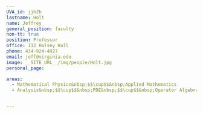 ```yaml
---
UVA_id: jjh2b
lastname: Holt
name: Jeffrey
general_position: faculty
non-tt: true
position: Professor
office: 112 Halsey Hall
phone: 434-924-4927
email: jeff@virginia.edu
image: __SITE_URL__/img/people/Holt.jpg
personal_page:

areas:
  - Mathematical Physics&nbsp;$$\cup$$&nbsp;Applied Mathematics
  - Analysis&nbsp;$$\cup$$&nbsp;PDE&nbsp;$$\cup$$&nbsp;Operator Algebras


---
```

